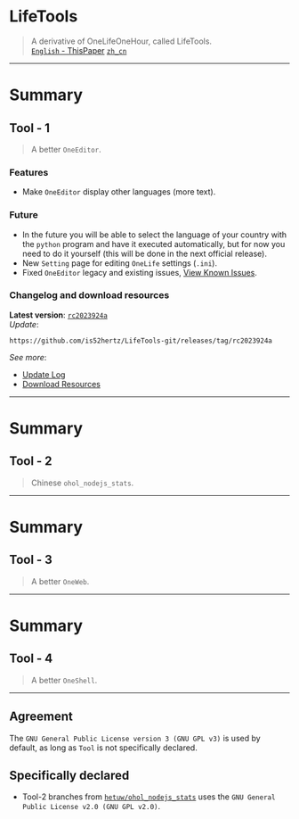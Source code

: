 # LifeTools
> A derivative of OneLifeOneHour, called LifeTools.  
 [`English` - ThisPaper](https://github.com/is52hertz/LifeTools-git#lifetools) 
 [`zh_cn`](https://github.com/is52hertz/LifeTools-git/blob/main/MarkDown/README-zh_cn.md#lifetools)

___
# Summary
## Tool - 1
> A better `OneEditor`.

### Features
- Make `OneEditor` display other languages (more text).

### Future
- In the future you will be able to select the language of your country with the `python` program and have it executed automatically, but for now you need to do it yourself (this will be done in the next official release).  
- New `Setting` page for editing `OneLife` settings (`.ini`).
- Fixed `OneEditor` legacy and existing issues, [View Known Issues](https://github.com/is52hertz/LifeTools-git/issues).

### Changelog and download resources
**Latest version**: [`rc2023924a`](https://github.com/is52hertz/LifeTools-git/releases/tag/rc2023924a)  
*Update*:  
```
https://github.com/is52hertz/LifeTools-git/releases/tag/rc2023924a
```
*See more*:  
- [Update Log](https://github.com/is52hertz/LifeTools-git/blob/main/MarkDown/UPDATE.md)  
- [Download Resources](https://github.com/is52hertz/LifeTools-git/releases)  

___
# Summary
## Tool - 2
> Chinese `ohol_nodejs_stats`.

___
# Summary
## Tool - 3
> A better `OneWeb`.

___
# Summary
## Tool - 4
> A better `OneShell`.

___
## Agreement 
The `GNU General Public License version 3 (GNU GPL v3)` is used by default, as long as `Tool` is not specifically declared. 
## Specifically declared 
- Tool-2 branches from [`hetuw/ohol_nodejs_stats`](https://github.com/hetuw/ohol_nodejs_stats) uses the `GNU General Public License v2.0 (GNU GPL v2.0)`.